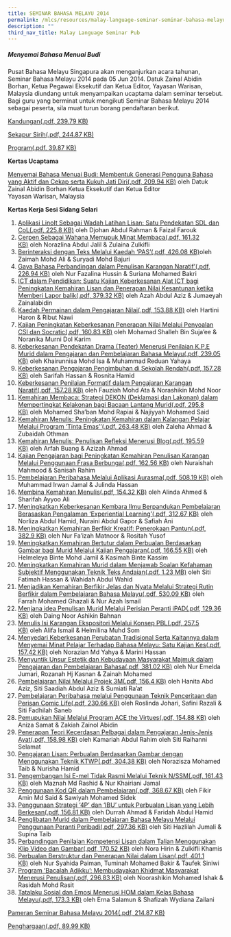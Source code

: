 ```yaml
---
title: SEMINAR BAHASA MELAYU 2014
permalink: /mlcs/resources/malay-language-seminar-seminar-bahasa-melayu-publications/seminar-bahasa-melayu-2014/
description: ""
third_nav_title: Malay Language Seminar Pub
---
```

##### Menyemai Bahasa Menuai Budi

Pusat Bahasa Melayu Singapura akan menganjurkan acara tahunan, Seminar Bahasa Melayu 2014 pada 05 Jun 2014. Datuk Zainal Abidin Borhan, Ketua Pegawai Eksekutif dan Ketua Editor, Yayasan Warisan, Malaysia diundang untuk menyampaikan ucaptama dalam seminar tersebut. Bagi guru yang berminat untuk mengikuti Seminar Bahasa Melayu 2014 sebagai peserta, sila muat turun borang pendaftaran berikut.

[Kandungan(.pdf, 239.79 KB)](/files/content_ml_seminar_2014.pdf)

[Sekapur Sirih(.pdf, 244.87 KB)](/files/sekapur_sirih_ml_seminar_2014.pdf)

[Program(.pdf, 39.87 KB)](/files/program_ml_seminar_2014.pdf)

**Kertas Ucaptama**  

[Menyemai Bahasa Menuai Budi: Membentuk Generasi Pengguna Bahasa yang Aktif dan Cekap serta Kukuh Jati Diri(.pdf, 209.94 KB)](/files/kertas_ucaptama.pdf) oleh Datuk Zainal Abidin Borhan Ketua Eksekutif dan Ketua Editor  
Yayasan Warisan, Malaysia

**Kertas Kerja Sesi Sidang Selari**

1.  [Aplikasi LinoIt Sebagai Wadah Latihan Lisan: Satu Pendekatan SDL dan CoL(.pdf, 225.8 KB)](/files/paper_1.pdf) oleh Djohan Abdul Rahman & Faizal Farouk
2.  [Cerpen Sebagai Wahana Memupuk Minat Membaca(.pdf, 161.32 KB)](/files/paper_2.pdf) oleh Norazlina Abdul Jalil & Zulaina Zulkifli
3.  [Berinteraksi dengan Teks Melalui Kaedah ‘PAS’(.pdf, 426.08 KB)](/files/paper_3.pdf)oleh Zaimah Mohd Ali & Suryadi Mohd Bajuri
4.  [Gaya Bahasa Perbandingan dalam Penulisan Karangan Naratif’(.pdf, 226.94 KB)](/files/paper_4.pdf) oleh Nur Fazalina Hussin & Suriana Mohamed Bakri
5.  [ICT dalam Pendidikan: Suatu Kajian Keberkesanan Alat ICT bagi Peningkatan Kemahiran Lisan dan Penerapan Nilai Kesantunan ketika Memberi Lapor balik(.pdf, 379.32 KB)](/files/paper_5.pdf) oleh Azah Abdul Aziz & Jumaeyah Zainalabidin
6.  [Kaedah Permainan dalam Pengajaran Nilai(.pdf, 153.88 KB)](/files/paper_6.pdf) oleh Hartini Haron & Ribut Nawi
7.  [Kajian Peningkatan Keberkesanan Penerapan Nilai Melalui Penyoalan CSI dan Socratic(.pdf, 160.83 KB)](/files/paper_7.pdf) oleh Mohamad Shalleh Bin Suja’ee & Noranika Murni Dol Karim
8.  [Keberkesanan Pendekatan Drama (Teater) Menerusi Penilaian K.P.E Murid dalam Pengajaran dan Pembelajaran Bahasa Melayu(.pdf, 239.05 KB)](/files/paper_8.pdf) oleh Khairunnisa Mohd Isa & Muhammad Reduan Yahaya
9.  [Keberkesanan Pengajaran Pengimbuhan di Sekolah Rendah(.pdf, 157.28 KB)](/) oleh Sarifah Hassan & Rosnita Hamid
10.  [Keberkesanan Penilaian Formatif dalam Pengajaran Karangan Naratif(.pdf, 157.28 KB)](files/paper_9.pdf) oleh Fauziah Mohd Ata & Norashikin Mohd Noor
11.  [Kemahiran Membaca: Strategi DEKON (Deklamasi dan Lakonan) dalam Mempertingkat Kelakonan bagi Bacaan Lantang Murid(.pdf, 295.8 KB)](/files/paper_11.pdf) oleh Mohamed Sha’ban Mohd Rapiai & Najiyyah Mohamed Said
12.  [Kemahiran Menulis: Peningkatan Kemahiran dalam Kalangan Pelajar Melalui Program ‘Tinta Emas’’(.pdf, 263.48 KB)](/files/paper_12.pdf) oleh Zaleha Ahmad & Zubaidah Othman
13.  [Kemahiran Menulis: Penulisan Refleksi Menerusi Blog(.pdf, 195.59 KB)](/files/paper_13.pdf) oleh Arfah Buang & Azizah Ahmad
14.  [Kajian Pengajaran bagi Peningkatan Kemahiran Penulisan Karangan Melalui Penggunaan Frasa Berbunga(.pdf, 162.56 KB)](/files/paper_14.pdf) oleh Nuraishah Mahmood & Sanisah Rahim
15.  [Pembelajaran Peribahasa Melalui Aplikasi Aurasma(.pdf, 508.19 KB)](/files/paper_15.pdf) oleh Muhammad Irwan Jamal & Julinda Hassan
16.  [Membina Kemahiran Menulis(.pdf, 154.32 KB)](/files/paper_16.pdf) oleh Alinda Ahmed & Sharifah Ayyoo Ali
17.  [Meningkatkan Keberkesanan Kembara Ilmu Berpandukan Pembelajaran Berasaskan Pengalaman ‘Experiential Learning’(.pdf, 312.67 KB)](/files/paper_17.pdf) oleh Norliza Abdul Hamid, Nuraini Abdul Gapor & Safiah Ani
18.  [Meningkatkan Kemahiran Berfikir Kreatif: Penerokaan Pantun(.pdf, 382.9 KB)](/files/paper_18.pdf) oleh Nur Fa’izah Matnoor & Rositah Yusof
19.  [Meningkatkan Kemahiran Bertutur dalam Perbualan Berdasarkan Gambar bagi Murid Melalui Kajian Pengajaran(.pdf, 166.55 KB)](/files/paper_19.pdf) oleh Helmeleya Binte Mohd Jamil & Kasimah Binte Kassim
20.  [Meningkatkan Kemahiran Murid dalam Menjawab Soalan Kefahaman Subjektif Menggunakan Teknik Teks Andaian(.pdf, 1.23 MB)](/files/paper_20.pdf) oleh Siti Fatimah Hassan & Wahidah Abdul Wahid
21.  [Menjadikan Kemahiran Berfikir Jelas dan Nyata Melalui Strategi Rutin Berfikir dalam Pembelajaran Bahasa Melayu(.pdf, 530.09 KB)](https://academyofsingaporeteachers.moe.edu.sg/docs/librariesprovider6/ml-poetry-sg50/seminar-bahasa-melayu-2014/kertas-kerja-sesi-sidang-selari/paper_21.pdf?sfvrsn=81145934_2 "Menjadikan Kemahiran Berfikir Jelas dan Nyata Melalui Strategi Rutin Berfikir dalam Pembelajaran Bahasa Melayu") oleh Farrah Mohamed Ghazali & Nur Azah Ismail
22.  [Menjana idea Penulisan Murid Melalui Perisian Peranti iPAD(.pdf, 129.36 KB)](https://academyofsingaporeteachers.moe.edu.sg/docs/librariesprovider6/ml-poetry-sg50/seminar-bahasa-melayu-2014/kertas-kerja-sesi-sidang-selari/paper_22.pdf?sfvrsn=cf4d4bc9_2 "Menjana idea Penulisan Murid Melalui Perisian Peranti iPAD") oleh Daing Noor Ashikin Bahnan
23.  [Menulis Isi Karangan Ekspositori Melalui Konsep PBL(.pdf, 257.5 KB)](https://academyofsingaporeteachers.moe.edu.sg/docs/librariesprovider6/ml-poetry-sg50/seminar-bahasa-melayu-2014/kertas-kerja-sesi-sidang-selari/paper_23.pdf?sfvrsn=4f3165cf_2 "Menulis Isi Karangan Ekspositori Melalui Konsep PBL") oleh Alifa Ismail & Helmilina Muhd Som
24.  [Menyedari Keberkesanan Perubatan Tradisional Serta Kaitannya dalam Menyemai Minat Pelajar Terhadap Bahasa Melayu: Satu Kajian Kes(.pdf, 157.42 KB)](https://academyofsingaporeteachers.moe.edu.sg/docs/librariesprovider6/ml-poetry-sg50/seminar-bahasa-melayu-2014/kertas-kerja-sesi-sidang-selari/paper_24.pdf?sfvrsn=621fdfba_2 "Menyedari Keberkesanan Perubatan Tradisional Serta Kaitannya dalam Menyemai Minat Pelajar Terhadap Bahasa Melayu: Satu Kajian Kes") oleh Norazian Md Yahya & Marini Hassan
25.  [Menyuntik Unsur Estetik dan Kebudayaan Masyarakat Majmuk dalam Pengajaran dan Pembelajaran Bahasa(.pdf, 381.02 KB)](https://academyofsingaporeteachers.moe.edu.sg/docs/librariesprovider6/ml-poetry-sg50/seminar-bahasa-melayu-2014/kertas-kerja-sesi-sidang-selari/paper_25.pdf?sfvrsn=524d07e4_2 "Menyuntik Unsur Estetik dan Kebudayaan Masyarakat Majmuk dalam Pengajaran dan Pembelajaran Bahasa") oleh Nur Emelda Jumari, Rozanah Hj Kasnan & Zainah Mohamed
26.  [Pembelajaran Nilai Melalui Projek 3M(.pdf, 156.4 KB)](https://academyofsingaporeteachers.moe.edu.sg/docs/librariesprovider6/ml-poetry-sg50/seminar-bahasa-melayu-2014/kertas-kerja-sesi-sidang-selari/paper_26.pdf?sfvrsn=3d9fd638_2 "Pembelajaran Nilai Melalui Projek 3M") oleh Hanita Abd Aziz, Siti Saadiah Abdul Aziz & Sumiati Ra’at
27.  [Pembelajaran Peribahasa melalui Penggunaan Teknik Penceritaan dan Perisan Comic Life(.pdf, 230.66 KB)](https://academyofsingaporeteachers.moe.edu.sg/docs/librariesprovider6/ml-poetry-sg50/seminar-bahasa-melayu-2014/kertas-kerja-sesi-sidang-selari/paper_27.pdf?sfvrsn=bebeca08_2 "Pembelajaran Peribahasa melalui Penggunaan Teknik Penceritaan dan Perisan Comic Life") oleh Roslinda Johari, Safini Razali & Siti Fadhilah Saneb
28.  [Pemupukan Nilai Melalui Program ACE the Virtues(.pdf, 154.88 KB)](https://academyofsingaporeteachers.moe.edu.sg/docs/librariesprovider6/ml-poetry-sg50/seminar-bahasa-melayu-2014/kertas-kerja-sesi-sidang-selari/paper_28.pdf?sfvrsn=403ee26a_2 "Pemupukan Nilai Melalui Program ACE the Virtues") oleh Aniza Samat & Zakiah Zainol Abidin
29.  [Penerapan Teori Kecerdasan Pelbagai dalam Pengajaran Jenis-Jenis Ayat(.pdf, 158.98 KB)](https://academyofsingaporeteachers.moe.edu.sg/docs/librariesprovider6/ml-poetry-sg50/seminar-bahasa-melayu-2014/kertas-kerja-sesi-sidang-selari/paper_29.pdf?sfvrsn=fef29550_2 "Penerapan Teori Kecerdasan Pelbagai dalam Pengajaran Jenis-Jenis Ayat") oleh Kamariah Abdul Rahim oleh Siti Raihanni Selamat
30.  [Pengajaran Lisan: Perbualan Berdasarkan Gambar dengan Menggunakan Teknik KTWP(.pdf, 304.38 KB)](https://academyofsingaporeteachers.moe.edu.sg/docs/librariesprovider6/ml-poetry-sg50/seminar-bahasa-melayu-2014/kertas-kerja-sesi-sidang-selari/paper_30.pdf?sfvrsn=620baa8d_2 "Pengajaran Lisan: Perbualan Berdasarkan Gambar dengan Menggunakan Teknik KTWP") oleh Norazisza Mohamed Taib & Nurisha Hamid
31.  [Pengembangan Isi E-mel Tidak Rasmi Melalui Teknik N/SSM(.pdf, 161.43 KB)](https://academyofsingaporeteachers.moe.edu.sg/docs/librariesprovider6/ml-poetry-sg50/seminar-bahasa-melayu-2014/kertas-kerja-sesi-sidang-selari/paper_31.pdf?sfvrsn=598dceb2_2 "Pengembangan Isi E-mel Tidak Rasmi Melalui Teknik N/SSM") oleh Maznah Md Rashid & Nur Khairiani Jamal
32.  [Penggunaan Kod QR dalam Pembelajaran(.pdf, 368.67 KB)](https://academyofsingaporeteachers.moe.edu.sg/docs/librariesprovider6/ml-poetry-sg50/seminar-bahasa-melayu-2014/kertas-kerja-sesi-sidang-selari/paper_32.pdf?sfvrsn=e716dff8_2 "Penggunaan Kod QR dalam Pembelajaran") oleh Fikir Amin Md Said & Sawiyah Mohamed Sidek
33.  [Penggunaan Strategi ‘4P’ dan ‘IBU’ untuk Perbualan Lisan yang Lebih Berkesan(.pdf, 156.81 KB)](https://academyofsingaporeteachers.moe.edu.sg/docs/librariesprovider6/ml-poetry-sg50/seminar-bahasa-melayu-2014/kertas-kerja-sesi-sidang-selari/paper_33.pdf?sfvrsn=b3dea4f3_2 "Penggunaan Strategi ‘4P’ dan ‘IBU’ untuk Perbualan Lisan yang Lebih Berkesan") oleh Durrah Ahmad & Faridah Abdul Hamid
34.  [Penglibatan Murid dalam Pembelajaran Bahasa Melayu Melalui Penggunaan Peranti Peribadi(.pdf, 297.36 KB)](https://academyofsingaporeteachers.moe.edu.sg/docs/librariesprovider6/ml-poetry-sg50/seminar-bahasa-melayu-2014/kertas-kerja-sesi-sidang-selari/paper_34.pdf?sfvrsn=1dfe97e2_2 "Penglibatan Murid dalam Pembelajaran Bahasa Melayu Melalui Penggunaan Peranti Peribadi") oleh Siti Hazlilah Jumali & Supina Taib
35.  [Perbandingan Penilaian Kompetensi Lisan dalam Talian Menggunakan Klip Video dan Gambar(.pdf, 170.52 KB)](https://academyofsingaporeteachers.moe.edu.sg/docs/librariesprovider6/ml-poetry-sg50/seminar-bahasa-melayu-2014/kertas-kerja-sesi-sidang-selari/paper_35.pdf?sfvrsn=67903f7b_2 "Perbandingan Penilaian Kompetensi Lisan dalam Talian Menggunakan Klip Video dan Gambar") oleh Nora Hirin & Zulkifli Khamis
36.  [Perbualan Berstruktur dan Penerapan Nilai dalam Lisan(.pdf, 401.1 KB)](https://academyofsingaporeteachers.moe.edu.sg/docs/librariesprovider6/ml-poetry-sg50/seminar-bahasa-melayu-2014/kertas-kerja-sesi-sidang-selari/paper_36.pdf?sfvrsn=5e12be_2 "Perbualan Berstruktur dan Penerapan Nilai dalam Lisan") oleh Nur Syahida Paiman, Tuminah Mohamed Bakir & Taufek Siniwi
37.  [Program ‘Bacalah Adikku’: Membudayakan Khidmat Masyarakat Menerusi Penulisan(.pdf, 296.83 KB)](https://academyofsingaporeteachers.moe.edu.sg/docs/librariesprovider6/ml-poetry-sg50/seminar-bahasa-melayu-2014/kertas-kerja-sesi-sidang-selari/paper_37.pdf?sfvrsn=aef9b471_2 "Program ‘Bacalah Adikku’: Membudayakan Khidmat Masyarakat Menerusi Penulisan") oleh Noorashikin Mohamed Ishak & Rasidah Mohd Rasit
38.  [Tatalaku Sosial dan Emosi Menerusi HOM dalam Kelas Bahasa Melayu(.pdf, 173.3 KB)](https://academyofsingaporeteachers.moe.edu.sg/docs/librariesprovider6/ml-poetry-sg50/seminar-bahasa-melayu-2014/kertas-kerja-sesi-sidang-selari/paper_38.pdf?sfvrsn=807ba348_2 "Tatalaku Sosial dan Emosi Menerusi HOM dalam Kelas Bahasa Melayu") oleh Erna Salamun & Shafizah Wydiana Zailani

[Pameran Seminar Bahasa Melayu 2014(.pdf, 214.87 KB)](https://academyofsingaporeteachers.moe.edu.sg/docs/librariesprovider6/ml-poetry-sg50/seminar-bahasa-melayu-2014/pameran-seminar-bahasa-melayu-2014.pdf?sfvrsn=8477a315_2 "Pameran Seminar Bahasa Melayu 2014")

[Penghargaan(.pdf, 89.99 KB)](https://academyofsingaporeteachers.moe.edu.sg/docs/librariesprovider6/ml-poetry-sg50/seminar-bahasa-melayu-2014/penghargaan_seminar-2014.pdf?sfvrsn=b8578c9c_2 "Penghargaan")